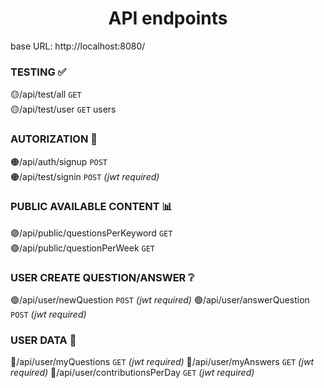 # <center> API endpoints </center>


base URL: http://localhost:8080/

### TESTING ✅
🟡/api/test/all        `GET`   
🟡/api/test/user       `GET`      users


### AUTORIZATION 🔐
🟠/api/auth/signup    `POST`       
🟠/api/test/signin    `POST`      *(jwt required)*


###  PUBLIC AVAILABLE CONTENT 📊
🟣/api/public/questionsPerKeyword   `GET`       
🟣/api/public/questionPerWeek       `GET`


###  USER CREATE QUESTION/ANSWER ❔
🟢/api/user/newQuestion 	`POST`        *(jwt required)*
🟢/api/user/answerQuestion   `POST`       *(jwt required)*


### USER DATA 🧾
🔵/api/user/myQuestions         `GET`    *(jwt required)*
🔵/api/user/myAnswers           `GET`    *(jwt required)*
🔵/api/user/contributionsPerDay `GET`    *(jwt required)*


